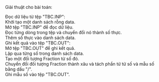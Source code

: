 Giải thuật cho bài toán:<br/>

Đọc dữ liệu từ tệp "TBC.INP":<br/>
Khởi tạo một danh sách rỗng data.<br/>
Mở tệp "TBC.INP" để đọc dữ liệu.<br/>
Đọc từng dòng trong tệp và chuyển đổi nó thành số thực.<br/>
Thêm số thực vào danh sách data.<br/>
Ghi kết quả vào tệp "TBC.OUT":<br/>
Mở tệp "TBC.OUT" để ghi kết quả.<br/>
Lặp qua từng số trong danh sách data.<br/>
Tạo một đối tượng Fraction từ số đó.<br/>
Chuyển đổi đối tượng Fraction thành xâu và tách phần tử tử số và mẫu số bằng dấu "/".<br/>
Ghi mẫu số vào tệp "TBC.OUT".<br/>